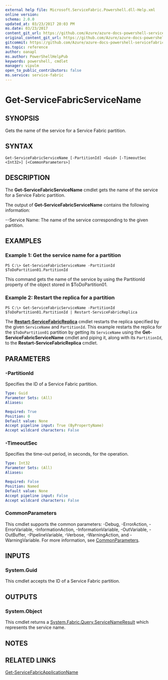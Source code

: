 ```yaml
---
external help file: Microsoft.ServiceFabric.Powershell.dll-Help.xml
online version:
schema: 2.0.0
updated_at: 03/23/2017 20:03 PM
ms.date: 03/23/2017
content_git_url: https://github.com/Azure/azure-docs-powershell-servicefabric/blob/master/Service-Fabric-cmdlets/ServiceFabric/vlatest/Get-ServiceFabricServiceName.md
original_content_git_url: https://github.com/Azure/azure-docs-powershell-servicefabric/blob/master/Service-Fabric-cmdlets/ServiceFabric/vlatest/Get-ServiceFabricServiceName.md
gitcommit: https://github.com/Azure/azure-docs-powershell-servicefabric/blob/fac2031a80184883cdb99fa4a8c6e1971ab6aaf2
ms.topic: reference
author: oanapl
ms.author: PowerShellHelpPub
keywords: powershell, cmdlet
manager: vipulm
open_to_public_contributors: false
ms.service: service-fabric
---
```


# Get-ServiceFabricServiceName

## SYNOPSIS
Gets the name of the service for a Service Fabric partition.

## SYNTAX

```
Get-ServiceFabricServiceName [-PartitionId] <Guid> [-TimeoutSec <Int32>] [<CommonParameters>]
```

## DESCRIPTION
The **Get-ServiceFabricServiceName** cmdlet gets the name of the service for a Service Fabric partition.

The output of **Get-ServiceFabricServiceName** contains the following information:

--Service Name: The name of the service corresponding to the given partition.

## EXAMPLES

### Example 1: Get the service name for a partition
```
PS C:\> Get-ServiceFabricServiceName -PartitionId $ToDoPartition01.PartitionId
```

This command gets the name of the service by using the PartitionId property of the object stored in $ToDoPartition01.

### Example 2: Restart the replica for a partition
```
PS C:\> Get-ServiceFabricServiceName -PartitionId $ToDoPartition01.PartitionId | Restart-ServiceFabricReplica
```

The **[Restart-ServiceFabricReplica](./Restart-ServiceFabricReplica.md)** cmdlet restarts the replica specified by the given `ServiceName` and `PartitionId`. This example restarts the replica for the `$ToDoPartition01` partition by getting its `ServiceName` using the **Get-ServiceFabricServiceName** cmdlet and piping it, along with its `PartitionId`, to the **Restart-ServiceFabricReplica** cmdlet.

## PARAMETERS

### -PartitionId
Specifies the ID of a Service Fabric partition.

```yaml
Type: Guid
Parameter Sets: (All)
Aliases: 

Required: True
Position: 0
Default value: None
Accept pipeline input: True (ByPropertyName)
Accept wildcard characters: False
```

### -TimeoutSec
Specifies the time-out period, in seconds, for the operation.

```yaml
Type: Int32
Parameter Sets: (All)
Aliases: 

Required: False
Position: Named
Default value: None
Accept pipeline input: False
Accept wildcard characters: False
```

### CommonParameters
This cmdlet supports the common parameters: -Debug, -ErrorAction, -ErrorVariable, -InformationAction, -InformationVariable, -OutVariable, -OutBuffer, -PipelineVariable, -Verbose, -WarningAction, and -WarningVariable. For more information, see [CommonParameters](http://go.microsoft.com/fwlink/?LinkID=113216).

## INPUTS

### System.Guid
This cmdlet accepts the ID of a Service Fabric partition.

## OUTPUTS

### System.Object
This cmdlet returns a [System.Fabric.Query.ServiceNameResult](https://docs.microsoft.com/dotnet/api/system.fabric.query.servicenameresult) which represents the service name.

## NOTES

## RELATED LINKS

[Get-ServiceFabricApplicationName](./Get-ServiceFabricApplicationName.md)
